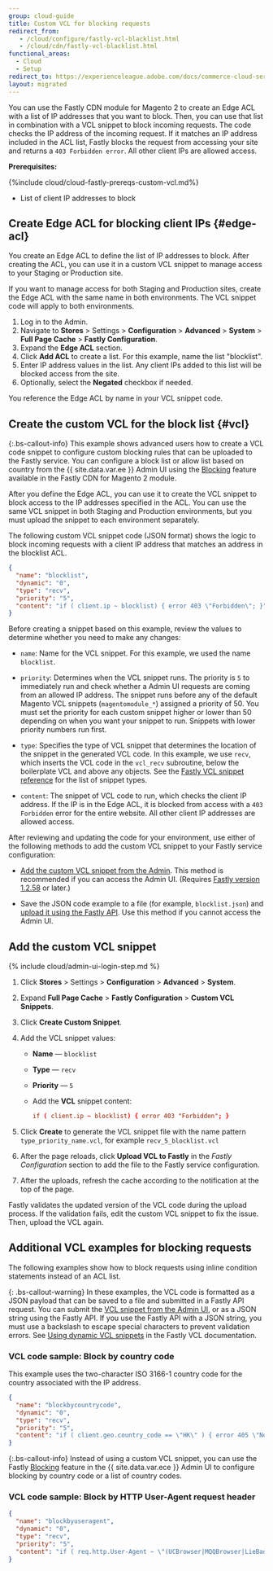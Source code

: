 ```yaml
---
group: cloud-guide
title: Custom VCL for blocking requests
redirect_from:
   - /cloud/configure/fastly-vcl-blacklist.html
   - /cloud/cdn/fastly-vcl-blacklist.html
functional_areas:
  - Cloud
  - Setup
redirect_to: https://experienceleague.adobe.com/docs/commerce-cloud-service/user-guide/cdn/custom-vcl-snippets/fastly-vcl-blocking.html
layout: migrated
---
```


You can use the Fastly CDN module for Magento 2 to create an Edge ACL with a list of IP addresses that you want to block. Then, you can use that list in combination with a VCL snippet to block incoming requests. The code checks the IP address of the incoming request. If it matches an IP address included in the ACL list, Fastly blocks the request from accessing your site and returns a `403 Forbidden error`. All other client IPs are allowed access.

**Prerequisites:**

{%include cloud/cloud-fastly-prereqs-custom-vcl.md%}

-  List of client IP addresses to block

## Create Edge ACL for blocking client IPs {#edge-acl}

You create an Edge ACL to define the list of IP addresses to block. After creating the ACL, you can use it in a custom VCL snippet to manage access to your Staging or Production site.

If you want to manage access for both Staging and Production sites, create the Edge ACL with the same name in both environments. The VCL snippet code will apply to both environments.

1. Log in to the Admin.
1. Navigate to **Stores** > Settings > **Configuration** > **Advanced** > **System** > **Full Page Cache** > **Fastly Configuration**.
1. Expand the **Edge ACL** section.
1. Click **Add ACL** to create a list. For this example, name the list "blocklist".
1. Enter IP address values in the list. Any client IPs added to this list will be blocked access from the site.
1. Optionally, select the **Negated** checkbox if needed.

You reference the Edge ACL by name in your VCL snippet code.

## Create the custom VCL for the block list {#vcl}

{:.bs-callout-info}
This example shows advanced users how to create a VCL code snippet to configure custom blocking rules that can be uploaded to the Fastly service. You can configure a block list or allow list based on country from the {{ site.data.var.ee }} Admin UI using the [Blocking](https://github.com/fastly/fastly-magento2/blob/master/Documentation/Guides/BLOCKING.md) feature available in the Fastly CDN for Magento 2 module.

After you define the Edge ACL, you can use it to create the VCL snippet to block access to the IP addresses specified in the ACL. You can use the same VCL snippet in both Staging and Production environments, but you must upload the snippet to each environment separately.

The following custom VCL snippet code (JSON format) shows the logic to block incoming requests with a client IP address that matches an address in the blocklist ACL.

```json
{
  "name": "blocklist",
  "dynamic": "0",
  "type": "recv",
  "priority": "5",
  "content": "if ( client.ip ~ blocklist) { error 403 \"Forbidden\"; }"
}
```

Before creating a snippet based on this example, review the values to determine whether you need to make any changes:

-  `name`: Name for the VCL snippet. For this example, we used the name `blocklist`.

-  `priority`: Determines when the VCL snippet runs. The priority  is `5` to immediately run and check whether a Admin UI requests are coming from an allowed IP address. The snippet runs before any of the default Magento VCL snippets (`magentomodule_*`) assigned a priority of 50. You must set the priority for each custom snippet higher or lower than 50 depending on when you want your snippet to run. Snippets with lower priority numbers run first.

-  `type`: Specifies the type of VCL snippet that determines the location of the snippet in the generated VCL code. In this example,  we use `recv`, which inserts the VCL code in the `vcl_recv` subroutine, below the boilerplate VCL and above any objects. See the [Fastly VCL snippet reference](https://docs.fastly.com/api/config#api-section-snippet) for the list of snippet types.

-  `content`: The snippet of VCL code to run, which checks the client IP address. If the IP is in the Edge ACL, it is blocked from access with a `403 Forbidden` error for the entire website. All other client IP addresses are allowed access.

After reviewing and updating the code for your environment, use either of the following methods to add the custom VCL snippet to your Fastly service configuration:

-  [Add the custom VCL snippet from the Admin](#add-the-custom-vcl-snippet). This method is recommended if you can access the Admin UI. (Requires [Fastly version 1.2.58]({{site.baseurl}}/cloud/cdn/configure-fastly.html#upgrade) or later.)

-  Save the JSON code example to a file (for example, `blocklist.json`) and [upload it using the Fastly API]({{site.baseurl}}/cloud/cdn/cloud-vcl-custom-snippets.html#manage-custom-vcl-snippets-using-the-api). Use this method if you cannot access the Admin UI.

## Add the custom VCL snippet

{% include cloud/admin-ui-login-step.md %}

1. Click **Stores** > Settings > **Configuration** > **Advanced** > **System**.

1. Expand **Full Page Cache** > **Fastly Configuration** > **Custom VCL Snippets**.

1. Click **Create Custom Snippet**.

1. Add the VCL snippet values:

   -  **Name** — `blocklist`

   -  **Type** — `recv`

   -  **Priority** — `5`

   -  Add the **VCL** snippet content:

      ```conf
      if ( client.ip ~ blocklist) { error 403 "Forbidden"; }
      ```

1. Click **Create** to generate the VCL snippet file with the name pattern `type_priority_name.vcl`, for example `recv_5_blocklist.vcl`

1. After the page reloads, click **Upload VCL to Fastly** in the *Fastly Configuration* section to add the file to the Fastly service configuration.

1. After the uploads, refresh the cache according to the notification at the top of the page.

Fastly validates the updated version of the VCL code during the upload process. If the validation fails, edit the custom VCL snippet to fix the issue. Then, upload the VCL again.

## Additional VCL examples for blocking requests

The following examples show how to block requests using inline condition statements instead of an ACL list.

{: .bs-callout-warning}
In these examples, the VCL code is formatted as a JSON payload that can be saved to a file and submitted in a Fastly API request. You can submit the [VCL snippet from the Admin UI](#add-the-custom-vcl-snippet), or as a JSON string using the Fastly API. If you use the Fastly API with a JSON string, you must use a backslash to escape special characters to prevent validation errors.
See [Using dynamic VCL snippets](https://docs.fastly.com/vcl/vcl-snippets/) in the Fastly VCL documentation.

### VCL code sample: Block by country code

This example uses the two-character ISO 3166-1 country code for the country associated with the IP address.

```json
{
  "name": "blockbycountrycode",
  "dynamic": "0",
  "type": "recv",
  "priority": "5",
  "content": "if ( client.geo.country_code == \"HK\" ) { error 405 \"Not allowed\";}"
}
```

{:.bs-callout-info}
Instead of using a custom VCL snippet, you can use the Fastly [Blocking](https://github.com/fastly/fastly-magento2/blob/master/Documentation/Guides/BLOCKING.md) feature in the {{ site.data.var.ece }} Admin UI to configure blocking by country code or a list of country codes.

### VCL code sample: Block by HTTP User-Agent request header

```json
{
  "name": "blockbyuseragent",
  "dynamic": "0",
  "type": "recv",
  "priority": "5",
  "content": "if ( req.http.User-Agent ~ \"(UCBrowser|MQQBrowser|LieBaoFast|Mb2345Browser)\" ) {error 405 \"Not allowed\";}"
}
```
